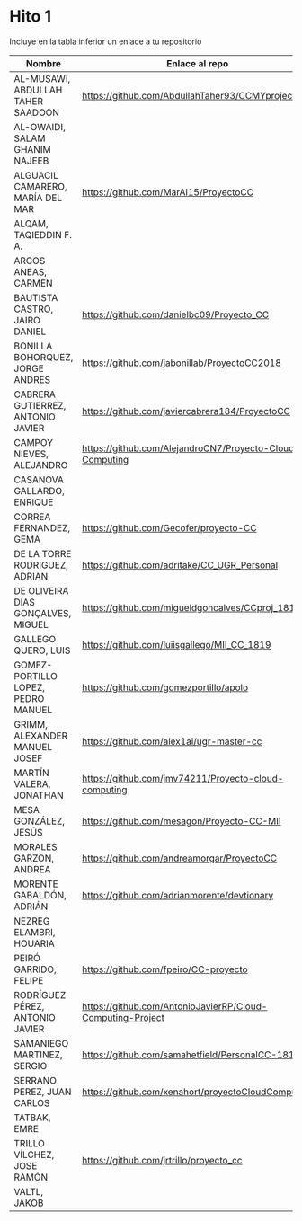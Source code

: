 # Hito 1

Incluye en la tabla inferior un enlace a tu repositorio

| Nombre   | Enlace al repo | Versión |
|----------|--------------- |---------|
| AL-MUSAWI,  ABDULLAH TAHER SAADOON | https://github.com/AbdullahTaher93/CCMYproject | 2.4 **resend** |
| AL-OWAIDI,  SALAM GHANIM NAJEEB | | |
| ALGUACIL CAMARERO,  MARÍA DEL MAR | https://github.com/MarAl15/ProyectoCC  | 2.0.1 |
| ALQAM,  TAQIEDDIN F. A. | | |
| ARCOS ANEAS, CARMEN | | |
| BAUTISTA CASTRO,  JAIRO DANIEL | https://github.com/danielbc09/Proyecto_CC | 2.0.1 **Reenviado** |
| BONILLA BOHORQUEZ,  JORGE ANDRES | https://github.com/jabonillab/ProyectoCC2018 | 2.1 **Reenviado** |
| CABRERA GUTIERREZ,  ANTONIO JAVIER | https://github.com/javiercabrera184/ProyectoCC | 2.0 **Reenviado**|
| CAMPOY NIEVES, ALEJANDRO | https://github.com/AlejandroCN7/Proyecto-Cloud-Computing | 2.0.1 |
| CASANOVA GALLARDO, ENRIQUE | | |
| CORREA FERNANDEZ,  GEMA | https://github.com/Gecofer/proyecto-CC | 2.0 |
| DE LA TORRE RODRIGUEZ,  ADRIAN | https://github.com/adritake/CC_UGR_Personal | 2.3 **Reenviado** |
| DE OLIVEIRA DIAS GONÇALVES, MIGUEL | https://github.com/migueldgoncalves/CCproj_1819 | 2.1.14 |
| GALLEGO QUERO,  LUIS | https://github.com/luiisgallego/MII_CC_1819 | 2.0.2 |
| GOMEZ-PORTILLO LOPEZ,  PEDRO MANUEL | https://github.com/gomezportillo/apolo | 2.2 |
| GRIMM,  ALEXANDER MANUEL JOSEF | https://github.com/alex1ai/ugr-master-cc | 2.2 |
| MARTÍN VALERA, JONATHAN | https://github.com/jmv74211/Proyecto-cloud-computing | 2.0 |
| MESA GONZÁLEZ, JESÚS | https://github.com/mesagon/Proyecto-CC-MII | 2.2 |
| MORALES GARZON,  ANDREA | https://github.com/andreamorgar/ProyectoCC | 2.2 |
| MORENTE GABALDÓN, ADRIÁN | https://github.com/adrianmorente/devtionary | 2.0 |
| NEZREG ELAMBRI,   HOUARIA | | |
| PEIRÓ GARRIDO,  FELIPE | https://github.com/fpeiro/CC-proyecto | 2.1 **Reenviado** |
| RODRÍGUEZ PÉREZ, ANTONIO JAVIER |https://github.com/AntonioJavierRP/Cloud-Computing-Project | 2.1.2 *Reenviado* |
| SAMANIEGO MARTINEZ,  SERGIO | https://github.com/samahetfield/PersonalCC-1819 | 2.2.1 **Reenviado** |
| SERRANO PEREZ,  JUAN CARLOS | https://github.com/xenahort/proyectoCloudComputing | 1 |
| TATBAK,  EMRE | | |
| TRILLO VÍLCHEZ,  JOSE RAMÓN | https://github.com/jrtrillo/proyecto_cc | 2.4 |
| VALTL,  JAKOB | | |
